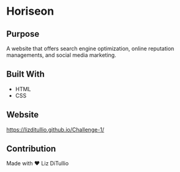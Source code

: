 # Horiseon

## Purpose 
A website that offers search engine optimization, online reputation managements, and social media marketing.

## Built With 
* HTML
* CSS

## Website 
https://lizditullio.github.io/Challenge-1/

## Contribution 
Made with ❤️ Liz DiTullio
